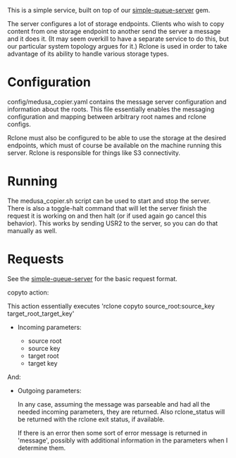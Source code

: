 This is a simple service, built on top of our 
[simple-queue-server](https://github.com/medusa-project/simple-queue-server) gem.

The server configures a lot of storage endpoints. Clients who wish to copy content from one storage 
endpoint to another send the server a message and it does it. (It may seem overkill to have a 
separate service to do this, but our particular system topology argues for it.) Rclone is used
in order to take advantage of its ability to handle various storage types.

Configuration
=============

config/medusa_copier.yaml contains the message server configuration and information about the roots. This
file essentially enables the messaging configuration and mapping between arbitrary root names and
rclone configs.

Rclone must also be configured to be able to use the storage at the desired endpoints, which must
of course be available on the machine running this server. Rclone is responsible for things like S3
connectivity.

Running
=======

The medusa_copier.sh script can be used to start and stop the server. There is also a toggle-halt
command that will let the server finish the request it is working on and then halt (or if used again go cancel this
behavior). This works by sending USR2 to the server, so you can do that manually as well.

Requests
========

See the [simple-queue-server](https://github.com/medusa-project/simple-queue-server)
for the basic request format.

copyto action:

This action essentially executes 'rclone copyto source_root:source_key target_root_target_key' 

- Incoming parameters:

  - source root
  - source key
  - target root
  - target key
  
And: 

- Outgoing parameters:

  In any case, assuming the message was parseable and had all the needed incoming parameters, they are
  returned. Also rclone_status will be returned with the rclone exit status, if available. 
  
  If there is an error then some sort of error message is returned in 'message', possibly with additional
  information in the parameters when I determine them.